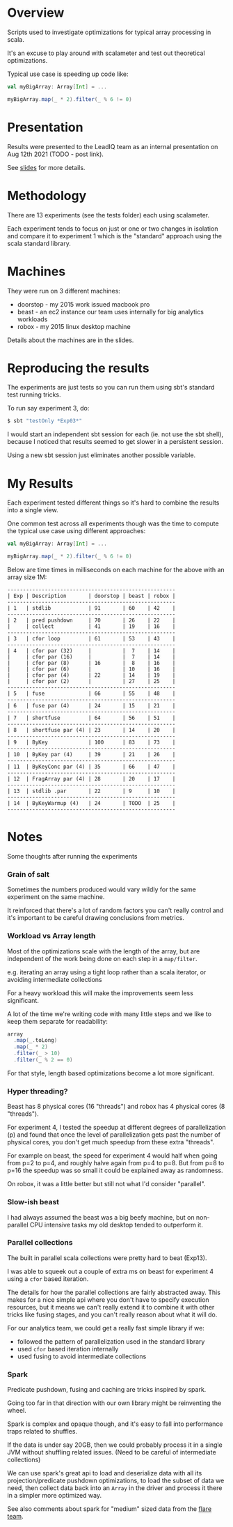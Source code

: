# Overview

Scripts used to investigate optimizations for typical array processing in scala.

It's an excuse to play around with scalameter and test out theoretical optimizations.

Typical use case is speeding up code like:

```scala
val myBigArray: Array[Int] = ...

myBigArray.map(_ * 2).filter(_ % 6 != 0)
```

# Presentation

Results were presented to the LeadIQ team as an internal presentation on Aug 12th 2021 (TODO - post link).

See [slides](slides.md) for more details.

# Methodology

There are 13 experiments (see the tests folder) each using scalameter.

Each experiment tends to focus on just or one or two changes in isolation and compare it to experiment 1
which is the "standard" approach using the scala standard library.

# Machines

They were run on 3 different machines:

- doorstop - my 2015 work issued macbook pro
- beast - an ec2 instance our team uses internally for big analytics workloads
- robox - my 2015 linux desktop machine

Details about the machines are in the slides.

# Reproducing the results

The experiments are just tests so you can run them using sbt's standard test running tricks. 

To run say experiment 3, do:

```bash
$ sbt "testOnly *Exp03*"
```

I would start an independent sbt session for each (ie. not use the sbt shell),
because I noticed that results seemed to get slower in a persistent session.

Using a new sbt session just eliminates another possible variable.

# My Results

Each experiment tested different things so it's hard to combine the results into a single view.

One common test across all experiments though was the time to compute the typical use case using different approaches:

```scala
val myBigArray: Array[Int] = ...

myBigArray.map(_ * 2).filter(_ % 6 != 0)
```

Below are time times in milliseconds on each machine for the above with an array size 1M:

```
------------------------------------------------------
| Exp | Description       | doorstop | beast | robox |
------------------------------------------------------
| 1   | stdlib            | 91       | 60    | 42    |
------------------------------------------------------
| 2   | pred pushdown     | 70       | 26    | 22    |
|     | collect           | 41       | 19    | 16    |
------------------------------------------------------
| 3   | cfor loop         | 61       | 53    | 43    |
------------------------------------------------------
| 4   | cfor par (32)     |          |  7    | 14    |
|     | cfor par (16)     |          |  7    | 14    |
|     | cfor par (8)      | 16       |  8    | 16    |
|     | cfor par (6)      |          | 10    | 16    |
|     | cfor par (4)      | 22       | 14    | 19    |
|     | cfor par (2)      |          | 27    | 25    |
------------------------------------------------------
| 5   | fuse              | 66       | 55    | 48    |
------------------------------------------------------
| 6   | fuse par (4)      | 24       | 15    | 21    |
------------------------------------------------------
| 7   | shortfuse         | 64       | 56    | 51    |
------------------------------------------------------
| 8   | shortfuse par (4) | 23       | 14    | 20    |
------------------------------------------------------
| 9   | ByKey             | 100      | 83    | 73    |
------------------------------------------------------
| 10  | ByKey par (4)     | 39       | 21    | 26    |
------------------------------------------------------
| 11  | ByKeyConc par (4) | 35       | 66    | 47    |
------------------------------------------------------
| 12  | FragArray par (4) | 28       | 20    | 17    |
------------------------------------------------------
| 13  | stdlib .par       | 22       | 9     | 10    |
------------------------------------------------------
| 14  | ByKeyWarmup (4)   | 24       | TODO  | 25    |
------------------------------------------------------
```

# Notes

Some thoughts after running the experiments

### Grain of salt

Sometimes the numbers produced would vary wildly for the same experiment on the same machine.

It reinforced that there's a lot of random factors you can't really control and it's important to be
careful drawing conclusions from metrics.

### Workload vs Array length

Most of the optimizations scale with the length of the array,
but are independent of the work being done on each step in a `map/filter`.

e.g. iterating an array using a tight loop rather than a scala iterator, or avoiding intermediate collections

For a heavy workload this will make the improvements seem less significant.

A lot of the time we're writing code with many little steps and we like to keep them separate for readability:

```scala
array
  .map(_.toLong)
  .map(_ * 2)
  .filter(_ > 10)
  .filter(_ % 2 == 0)
```

For that style, length based optimizations become a lot more significant.

### Hyper threading?

Beast has 8 physical cores (16 "threads") and robox has 4 physical cores (8 "threads").

For experiment 4, I tested the speedup at different degrees of parallelization (p) and found that
once the level of parallelization gets past the number of physical cores,
you don't get much speedup from these extra "threads".

For example on beast, the speed for experiment 4 would half when going from p=2 to p=4,
and roughly halve again from p=4 to p=8.
But from p=8 to p=16 the speedup was so small it could be explained away as randomness.

On robox, it was a little better but still not what I'd consider "parallel".

### Slow-ish beast

I had always assumed the beast was a big beefy machine,
but on non-parallel CPU intensive tasks my old desktop tended to outperform it.

### Parallel collections

The built in parallel scala collections were pretty hard to beat (Exp13).

I was able to squeek out a couple of extra ms on beast for experiment 4 using a `cfor` based iteration.

The details for how the parallel collections are fairly abstracted away.
This makes for a nice simple api where you don't have to specify execution resources,
but it means we can't really extend it to combine it with other tricks like fusing stages,
and you can't really reason about what it will do.

For our analytics team, we could get a really fast simple library if we:

- followed the pattern of parallelization used in the standard library
- used `cfor` based iteration internally
- used fusing to avoid intermediate collections

### Spark

Predicate pushdown, fusing and caching are tricks inspired by spark.

Going too far in that direction with our own library might be reinventing the wheel.

Spark is complex and opaque though, and it's easy to fall into performance traps related to shuffles.

If the data is under say 20GB, then we could probably process it in a single JVM without shuffling related issues.
(Need to be careful of intermediate collections)

We can use spark's great api to load and deserialize data with all its projection/predicate pushdown optimizations,
to load the subset of data we need,
then collect data back into an `Array` in the driver and process it there in a simpler more optimized way.

See also comments about spark for "medium" sized data from the
[flare team](https://www.usenix.org/conference/osdi18/presentation/essertel).

